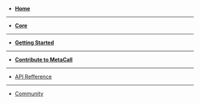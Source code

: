 - [**Home**](README.md)

---

- [**Core**](docs.md)

---

- [**Getting Started**](getting-started.md)

---

- [**Contribute to MetaCall**](contribute.md)

---

- [API Refference](html)

---

- [Community](community.md)

<!-- ---

- [Changelog](changelog.md)
 -->
